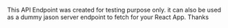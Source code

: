This API Endpoint was created for testing purpose only. 
it can also be used as a dummy jason server endpoint to fetch for your React App. Thanks
